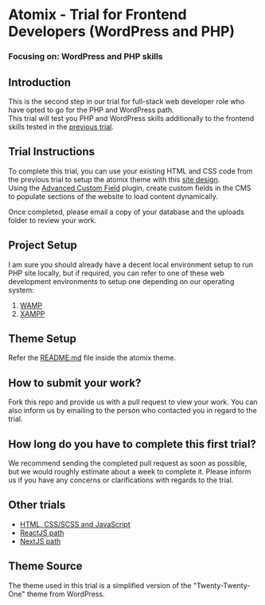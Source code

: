 # Atomix - Trial for Frontend Developers (WordPress and PHP)
### Focusing on: WordPress and PHP skills

## Introduction
This is the second step in our trial for full-stack web developer role who have opted to go for the PHP and WordPress path.\
This trial will test you PHP and WordPress skills additionally to the frontend skills tested in the [previous trial](https://github.com/atomixdesign/candidate-project-html-css).

## Trial Instructions
To complete this trial, you can use your existing HTML and CSS code from the previous trial to setup the atomix theme with this [site design](https://xd.adobe.com/view/9b96df8b-7468-4806-9b66-1a0cd6e30fa4-cec5/). \
Using the [Advanced Custom Field](https://www.advancedcustomfields.com/resources/) plugin, create custom fields in the CMS to populate sections of the website to load content dynamically.

Once completed, please email a copy of your database and the uploads folder to review your work.

## Project Setup
I am sure you should already have a decent local environment setup to run PHP site locally, but if required, you can refer to one of these web development environments to setup one depending on our operating system:
1. [WAMP](https://www.wampserver.com/en/)
2. [XAMPP](https://www.apachefriends.org/)

## Theme Setup

Refer the [README.md](https://github.com/atomixdesign/candidate-project-wordpress/tree/main/wp-content/themes/atomix) file inside the atomix theme.

## How to submit your work?
Fork this repo and provide us with a pull request to view your work. You can also inform us by emailing to the person who contacted you in regard to the trial.

## How long do you have to complete this first trial?
We recommend sending the completed pull request as soon as possible, but we would roughly estimate about a week to complete it. Please inform us if you have any concerns or clarifications with regards to the trial.

## Other trials
- [HTML, CSS/SCSS and JavaScript](https://github.com/atomixdesign/candidate-project-html-css)
- [ReactJS path](https://github.com/atomixdesign/candidate-project-react)
- [NextJS path](https://github.com/atomixdesign/candidate-project-next)

## Theme Source
The theme used in this trial is a simplified version of the "Twenty-Twenty-One" theme from WordPress.
